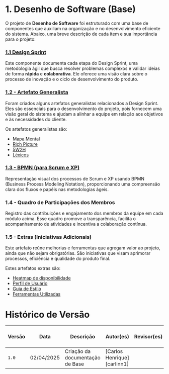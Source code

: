 # 1. Desenho de Software (Base)

O projeto de **Desenho de Software** foi estruturado com uma base de componentes que auxiliam na organização e no desenvolvimento eficiente do sistema. Abaixo, uma breve descrição de cada item e sua importância para o projeto:

### [1.1 Design Sprint](/Base/1.1.DesignSprint.md)
Este componente documenta cada etapa do Design Sprint, uma metodologia ágil que busca resolver problemas complexos e validar ideias de forma **rápida** e **colaborativa**. Ele oferece uma visão clara sobre o processo de inovação e o ciclo de desenvolvimento do produto.

### [1.2 - Artefato Generalista](/Base/1.2.ArtefatoGeneralista.md)
Foram criados alguns artefatos generalistas relacionados a Design Sprint. Eles são essenciais para o desenvolvimento do projeto, pois fornecem uma visão geral do sistema e ajudam a alinhar a equipe em relação aos objetivos e às necessidades do cliente.



Os artefatos generalistas são:


- [Mapa Mental](/docs/Base/1.2.1.Mapa-mental.md)
- [Rich Picture](/docs/Base/1.2.2.RichPicture.md)
- [5W2H](/docs/Base/1.2.3.5W2H.md)
- [Léxicos](/docs/Base/1.2.4.Lexicos.md)


### [1.3 - BPMN (para Scrum e XP)](/Base/1.3.ModelagemBPMN.md)
Representação visual dos processos de Scrum e XP usando BPMN (Business Process Modeling Notation), proporcionando uma compreensão clara dos fluxos e papéis nas metodologias ágeis. 

### 1.4 - Quadro de Participações dos Membros
Registro das contribuições e engajamento dos membros da equipe em cada módulo acima. Esse quadro promove a transparência, facilita o acompanhamento de atividades e incentiva a colaboração contínua.

### 1.5 - Extras (Iniciativas Adicionais)
Este artefato reúne melhorias e ferramentas que agregam valor ao projeto, ainda que não sejam obrigatórias. São iniciativas que visam aprimorar processos, eficiência e qualidade do produto final.

Estes artefatos extras são:

- [Heatmap de disponibilidade]()
- [Perfil de Usuário]()
- [Guia de Estilo]()
- [Ferramentas Utilizadas]()

# Histórico de Versão

| Versão | Data | Descrição | Autor(es) | Revisor(es) | Detalhes da Revisão|
|------|--------|-----------|-----------| ----------- | -------------------|
| `1.0` | 02/04/2025 | Criação da documentação de Base | [Carlos Henrique][carlinn1] |||